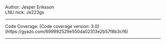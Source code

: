 

Author: Jesper Eriksson <br>
LNU nick: Je223gs
<hr>
Code Coverage: [Code coverage version: 3.0](https://gyazo.com/699992529e550da02313e2b57f8b3cf6)
<hr>